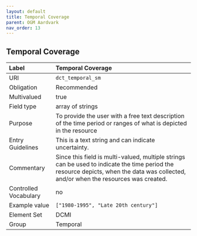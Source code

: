 ```yaml
---
layout: default
title: Temporal Coverage
parent: OGM Aardvark
nav_order: 13
---
```


## Temporal Coverage

| Label                 | Temporal Coverage |
|:----------------------|:------------------|
| URI                   | `dct_temporal_sm` |
| Obligation            | Recommended |
| Multivalued           | true |
| Field type            | array of strings |
| Purpose               | To provide the user with a free text description of the time period or ranges of what is depicted in the resource |
| Entry Guidelines      | This is a text string and can indicate uncertainty. |
| Commentary            | Since this field is multi-valued, multiple strings can be used to indicate the time period the resource depicts, when the data was collected, and/or when the resources was created. |
| Controlled Vocabulary | no |
| Example value         | `["1980-1995", "Late 20th century"]` |
| Element Set           | DCMI |
| Group                 | Temporal  
